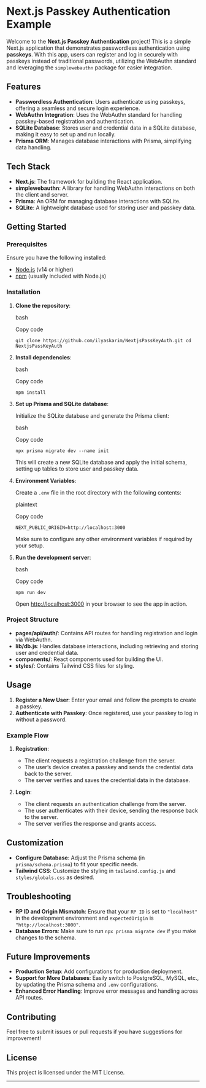 Next.js Passkey Authentication Example
======================================

Welcome to the **Next.js Passkey Authentication** project! This is a simple Next.js application that demonstrates passwordless authentication using **passkeys**. With this app, users can register and log in securely with passkeys instead of traditional passwords, utilizing the WebAuthn standard and leveraging the `simplewebauthn` package for easier integration.

Features
--------

*   **Passwordless Authentication**: Users authenticate using passkeys, offering a seamless and secure login experience.
*   **WebAuthn Integration**: Uses the WebAuthn standard for handling passkey-based registration and authentication.
*   **SQLite Database**: Stores user and credential data in a SQLite database, making it easy to set up and run locally.
*   **Prisma ORM**: Manages database interactions with Prisma, simplifying data handling.

Tech Stack
----------

*   **Next.js**: The framework for building the React application.
*   **simplewebauthn**: A library for handling WebAuthn interactions on both the client and server.
*   **Prisma**: An ORM for managing database interactions with SQLite.
*   **SQLite**: A lightweight database used for storing user and passkey data.

Getting Started
---------------

### Prerequisites

Ensure you have the following installed:

*   [Node.js](https://nodejs.org/) (v14 or higher)
*   [npm](https://www.npmjs.com/) (usually included with Node.js)

### Installation

1.  **Clone the repository**:
    
    bash
    
    Copy code
    
    `git clone https://github.com/ilyaskarim/NextjsPassKeyAuth.git cd NextjsPassKeyAuth`
    
2.  **Install dependencies**:
    
    bash
    
    Copy code
    
    `npm install`
    
3.  **Set up Prisma and SQLite database**:
    
    Initialize the SQLite database and generate the Prisma client:
    
    bash
    
    Copy code
    
    `npx prisma migrate dev --name init`
    
    This will create a new SQLite database and apply the initial schema, setting up tables to store user and passkey data.
    
4.  **Environment Variables**:
    
    Create a `.env` file in the root directory with the following contents:
    
    plaintext
    
    Copy code
    
    `NEXT_PUBLIC_ORIGIN=http://localhost:3000`
    
    Make sure to configure any other environment variables if required by your setup.
    
5.  **Run the development server**:
    
    bash
    
    Copy code
    
    `npm run dev`
    
    Open [http://localhost:3000](http://localhost:3000) in your browser to see the app in action.
    

### Project Structure

*   **pages/api/auth/**: Contains API routes for handling registration and login via WebAuthn.
*   **lib/db.js**: Handles database interactions, including retrieving and storing user and credential data.
*   **components/**: React components used for building the UI.
*   **styles/**: Contains Tailwind CSS files for styling.

Usage
-----

1.  **Register a New User**: Enter your email and follow the prompts to create a passkey.
2.  **Authenticate with Passkey**: Once registered, use your passkey to log in without a password.

### Example Flow

1.  **Registration**:
    
    *   The client requests a registration challenge from the server.
    *   The user’s device creates a passkey and sends the credential data back to the server.
    *   The server verifies and saves the credential data in the database.
2.  **Login**:
    
    *   The client requests an authentication challenge from the server.
    *   The user authenticates with their device, sending the response back to the server.
    *   The server verifies the response and grants access.

Customization
-------------

*   **Configure Database**: Adjust the Prisma schema (in `prisma/schema.prisma`) to fit your specific needs.
*   **Tailwind CSS**: Customize the styling in `tailwind.config.js` and `styles/globals.css` as desired.

Troubleshooting
---------------

*   **RP ID and Origin Mismatch**: Ensure that your `RP ID` is set to `"localhost"` in the development environment and `expectedOrigin` is `"http://localhost:3000"`.
*   **Database Errors**: Make sure to run `npx prisma migrate dev` if you make changes to the schema.

Future Improvements
-------------------

*   **Production Setup**: Add configurations for production deployment.
*   **Support for More Databases**: Easily switch to PostgreSQL, MySQL, etc., by updating the Prisma schema and `.env` configurations.
*   **Enhanced Error Handling**: Improve error messages and handling across API routes.

Contributing
------------

Feel free to submit issues or pull requests if you have suggestions for improvement!

License
-------

This project is licensed under the MIT License.

* * *